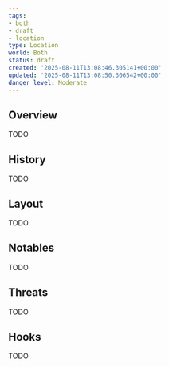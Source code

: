 ```yaml
---
tags:
- both
- draft
- location
type: Location
world: Both
status: draft
created: '2025-08-11T13:08:46.305141+00:00'
updated: '2025-08-11T13:08:50.306542+00:00'
danger_level: Moderate
---
```



## Overview

TODO
## History

TODO
## Layout

TODO
## Notables

TODO
## Threats

TODO
## Hooks

TODO
